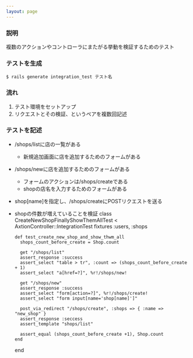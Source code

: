 ```yaml
---
layout: page
---
```

### 説明
複数のアクションやコントローラにまたがる挙動を検証するためのテスト

### テストを生成
    $ rails generate integration_test テスト名

### 流れ
1.  テスト環境をセットアップ
2.  リクエストとその検証、というペアを複数回記述

### テストを記述
* /shops/listに店の一覧がある
    * 新規追加画面に店を追加するためのフォームがある
* /shops/newに店を追加するためのフォームがある
    * フォームのアクションは/shops/createである
    * shopの店名を入力するためのフォームがある
* shop[name]を指定し、/shops/createにPOSTリクエストを送る
* shopの件数が増えていることを検証
    class CreateNewShopFinallyShowThemAllTest < AxtionController::IntegrationTest
      fixtures :users, :shops

      def test_create_new_shop_and_show_thwm_all
        shops_count_before_create = Shop.count

        get "/shops/list"
        assert_response :success
        assert_select "table > tr", :count => (shops_count_before_create + 1)
        assert_select "a[href=?]", %r!/shops/new!

        get "/shops/new"
        assert_response :success
        assert_select "form[action=?]", %r!/shops/create!
        assert_select "form input[name='shop[name]']"

        post_via_redirect "/shops/create", :shops => { :name => "new_shop" }
        assert_response :seccess
        assert_template "shops/list"

        assert_equal (shops_count_before_create +1), Shop.count
      end
    end